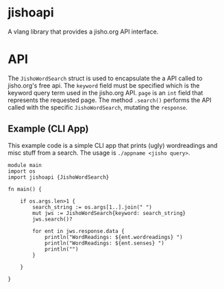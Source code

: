 # jishoapi
A vlang library that provides a jisho.org API interface.

# API

The `JishoWordSearch` struct is used to encapsulate the a API called to jisho.org's
free api. The `keyword` field must be specified which is the keyword query term used in the 
jisho.org API. `page` is an `int` field that represents the requested page. The method `.search()` 
performs the API called with the specific `JishoWordSearch`, mutating the `response`.

## Example (CLI App)

This example code is a simple CLI app that prints (ugly) wordreadings and misc stuff
from a search. The usage is `./appname <jisho query>`.

```
module main
import os
import jishoapi {JishoWordSearch}

fn main() {

	if os.args.len>1 {
		search_string := os.args[1..].join(" ")
		mut jws := JishoWordSearch{keyword: search_string}
		jws.search()?

		for ent in jws.response.data {
			println("WordReadings: ${ent.wordreadings} ")
			println("WordReadings: ${ent.senses} ")
			println("")
		}

	}

}
```
